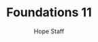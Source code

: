 ---
image: /assets/img/kl/kl_foundations_11.png
title: Foundations 11
number: 11
categories:
  - Meditations
  - Foundations
author: Hope Staff
notes: Foundations 11
embed: >-
  <iframe style="border-radius:12px" src="https://open.spotify.com/embed/episode/0d4vijvQEzGvE7TqXgsiDB?utm_source=generator" width="100%" height="352" frameBorder="0" allowfullscreen="" allow="autoplay; clipboard-write; encrypted-media; fullscreen; picture-in-picture" loading="lazy"></iframe>
transcript: >-
  SOME LINES OF TEXT START HERE
---